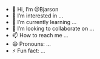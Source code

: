 - 👋 Hi, I’m @Bjarson
- 👀 I’m interested in ...
- 🌱 I’m currently learning ...
- 💞️ I’m looking to collaborate on ...
- 📫 How to reach me ...
- 😄 Pronouns: ...
- ⚡ Fun fact: ...

<!---
Bjarson/Bjarson is a ✨ special ✨ repository because its `README.md` (this file) appears on your GitHub profile.
You can click the Preview link to take a look at your changes.
--->
